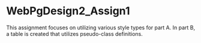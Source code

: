 # WebPgDesign2_Assign1
This assignment focuses on utilizing various style types for part A. In part B, a table is created that utilizes pseudo-class definitions.
